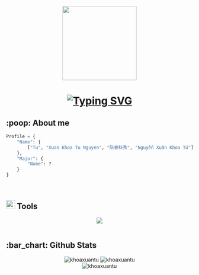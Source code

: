 <div id="header" align="center">
  <img src="https://media.giphy.com/media/j0HjChGV0J44KrrlGv/giphy.gif" width="200"/>
</div>
<!-- Social media -->
<div align="center">

</div>
<!-- https://media.giphy.com/media/gjrYDwbjnK8x36xZIO/giphy.gif -->
<!-- https://media.giphy.com/media/WSBeyxvC1jH496xQGA/giphy.gif -->
<!-- https://media.giphy.com/media/Xes8GCa4EGgve/giphy.gif -->
<!-- https://media.giphy.com/media/VEzvhUTdejvdsItmbD/giphy.gif -->
<!-- https://media.giphy.com/media/j0HjChGV0J44KrrlGv/giphy.gif -->
<!-- Hello World -->
<h1 align="center">
    <a href="https://git.io/typing-svg"><img src="https://readme-typing-svg.herokuapp.com?font=Fira+Code&size=24&pause=1000&center=true&vCenter=true&width=435&lines=Hey+there%2C+I'm+Tu+%F0%9F%91%8B" alt="Typing SVG" /></a>
</h1>

<!-- About me -->
<h2 align="left">:poop: About me</h2>

```Python
Profile = {
    "Name": {
        ["Tu", "Xuan Khoa Tu Nguyen", "阮春科秀", "Nguyễn Xuân Khoa Tú"]
    },
    "Major": {
        "Name": ?
    }
}
```

<br>
<!-- Tools -->
<h2 align="left"> <img src="https://media.giphy.com/media/QssGEmpkyEOhBCb7e1/giphy.gif" width="24"> Tools </h2>
<div align="center">
    <a href="https://skillicons.dev">
        <img src="https://skillicons.dev/icons?i=cpp,c,py,flask,html,css,js,bootstrap,pytorch,sqlite,docker,heroku,gcp,firebase,git,github,githubactions,unity,linux,visualstudio,vscode,matlab,autocad">
    </a>
</div>
<br>


<!-- Github Stats -->
<h2 align="left">
    :bar_chart: Github Stats
</h2>
<div align="center">
    <img src="https://github-readme-stats.vercel.app/api?username=khoaxuantu&theme=github_dark&show_icons=true&include_all_commits=true&count_private=true" alt="khoaxuantu">
    <img src="https://streak-stats.demolab.com?user=khoaxuantu&theme=github-dark-blue" alt="khoaxuantu">
</div>
<div align="center">
    <img src="https://github-readme-stats.vercel.app/api/top-langs/?username=khoaxuantu&layout=compact&include_all_commits=true&theme=github_dark" alt="khoaxuantu">
</div>
<br>
